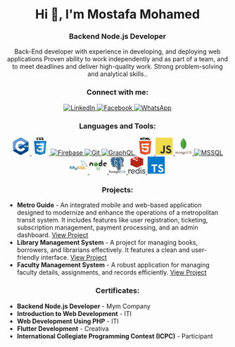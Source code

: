 <div align="center">
  <h1>Hi 👋, I'm Mostafa Mohamed</h1>
  <h3>Backend Node.js Developer</h3>

  <p>Back-End developer with experience in developing, and deploying web applications Proven ability to work
        independently and as part of a team, and to meet deadlines and deliver high-quality work. Strong problem-solving and analytical skills..</p>

  <h3>Connect with me:</h3>
  <p>
    <a href="https://www.linkedin.com/in/mostafa-aboali/" target="_blank">
      <img src="https://raw.githubusercontent.com/rahuldkjain/github-profile-readme-generator/master/src/images/icons/Social/linked-in-alt.svg" alt="LinkedIn" height="30" width="40" />
    </a>
    <a href="https://fb.com/mostafa.aboali.180/" target="_blank">
      <img src="https://raw.githubusercontent.com/rahuldkjain/github-profile-readme-generator/master/src/images/icons/Social/facebook.svg" alt="Facebook" height="30" width="40" />
    </a>
    <a href="https://wa.me/+201021954635" target="_blank">
      <img src="https://raw.githubusercontent.com/rahuldkjain/github-profile-readme-generator/master/src/images/icons/Social/whatsapp.svg" alt="WhatsApp" height="30" width="40" />
    </a>
  </p>

  <h3>Languages and Tools:</h3>
  <p>
    <a href="https://www.w3schools.com/cpp/" target="_blank">
      <img src="https://raw.githubusercontent.com/devicons/devicon/master/icons/cplusplus/cplusplus-original.svg" alt="C++" width="40" height="40" />
    </a>
    <a href="https://www.w3schools.com/css/" target="_blank">
      <img src="https://raw.githubusercontent.com/devicons/devicon/master/icons/css3/css3-original-wordmark.svg" alt="CSS3" width="40" height="40" />
    </a>
    <a href="https://firebase.google.com/" target="_blank">
      <img src="https://www.vectorlogo.zone/logos/firebase/firebase-icon.svg" alt="Firebase" width="40" height="40" />
    </a>
    <a href="https://git-scm.com/" target="_blank">
      <img src="https://www.vectorlogo.zone/logos/git-scm/git-scm-icon.svg" alt="Git" width="40" height="40" />
    </a>
    <a href="https://graphql.org" target="_blank">
      <img src="https://www.vectorlogo.zone/logos/graphql/graphql-icon.svg" alt="GraphQL" width="40" height="40" />
    </a>
    <a href="https://www.w3.org/html/" target="_blank">
      <img src="https://raw.githubusercontent.com/devicons/devicon/master/icons/html5/html5-original-wordmark.svg" alt="HTML5" width="40" height="40" />
    </a>
    <a href="https://developer.mozilla.org/en-US/docs/Web/JavaScript" target="_blank">
      <img src="https://raw.githubusercontent.com/devicons/devicon/master/icons/javascript/javascript-original.svg" alt="JavaScript" width="40" height="40" />
    </a>
    <a href="https://www.mongodb.com/" target="_blank">
      <img src="https://raw.githubusercontent.com/devicons/devicon/master/icons/mongodb/mongodb-original-wordmark.svg" alt="MongoDB" width="40" height="40" />
    </a>
    <a href="https://www.microsoft.com/en-us/sql-server" target="_blank">
      <img src="https://www.svgrepo.com/show/303229/microsoft-sql-server-logo.svg" alt="MSSQL" width="40" height="40" />
    </a>
    <a href="https://www.mysql.com/" target="_blank">
      <img src="https://raw.githubusercontent.com/devicons/devicon/master/icons/mysql/mysql-original-wordmark.svg" alt="MySQL" width="40" height="40" />
    </a>
    <a href="https://nodejs.org" target="_blank">
      <img src="https://raw.githubusercontent.com/devicons/devicon/master/icons/nodejs/nodejs-original-wordmark.svg" alt="Node.js" width="40" height="40" />
    </a>
    <a href="https://www.postgresql.org" target="_blank">
      <img src="https://raw.githubusercontent.com/devicons/devicon/master/icons/postgresql/postgresql-original-wordmark.svg" alt="PostgreSQL" width="40" height="40" />
    </a>
    <a href="https://redis.io" target="_blank">
      <img src="https://raw.githubusercontent.com/devicons/devicon/master/icons/redis/redis-original-wordmark.svg" alt="Redis" width="40" height="40" />
    </a>
    <a href="https://www.typescriptlang.org/" target="_blank">
      <img src="https://raw.githubusercontent.com/devicons/devicon/master/icons/typescript/typescript-original.svg" alt="TypeScript" width="40" height="40" />
    </a>
  </p>

  <h3>Projects:</h3>
  <ul align="left">
    <li>
      <strong>Metro Guide</strong> - An integrated mobile and web-based application designed to modernize and enhance the operations of a metropolitan transit system. It includes features like user registration, ticketing, subscription management, payment processing, and an admin dashboard. 
      <a href="https://github.com/mostafa569/Metro_Online" target="_blank">View Project</a>
    </li>
    <li>
      <strong>Library Management System</strong> - A project for managing books, borrowers, and librarians effectively. It features a clean and user-friendly interface. 
      <a href="https://github.com/mostafa569/mostafa569-mostafa569-mostafa569.github.io" target="_blank">View Project</a>
    </li>
    <li>
      <strong>Faculty Management System</strong> - A robust application for managing faculty details, assignments, and records efficiently. 
      <a href="https://github.com/mostafa569/Sooooooooft" target="_blank">View Project</a>
    </li>
  </ul>

  <h3>Certificates:</h3>
  <ul align="left">
    <li><strong>Backend Node.js Developer</strong> - Mym Company</li>
    <li><strong>Introduction to Web Development</strong> - ITI</li>
    <li><strong>Web Development Using PHP</strong> - ITI</li>
    <li><strong>Flutter Development</strong> - Creativa</li>
    <li><strong>International Collegiate Programming Contest (ICPC)</strong> - Participant</li>
  </ul>
</div>
